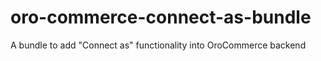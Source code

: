 # oro-commerce-connect-as-bundle
A bundle to add "Connect as" functionality into OroCommerce backend

